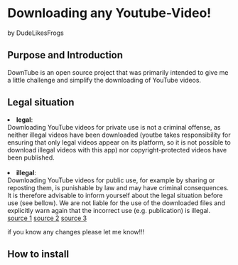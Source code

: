 # Downloading any Youtube-Video!
by DudeLikesFrogs

## Purpose and Introduction

DownTube is an open source project that was primarily intended to give me a little challenge and simplify the downloading of YouTube videos.

## Legal situation

<li><b>legal</b>:
<br>Downloading YouTube videos for private use is not a criminal offense, as neither illegal videos have been downloaded 
(youtbe takes responsibility for ensuring that only legal videos appear on its platform, so it is not possible to download illegal videos with this app)
nor copyright-protected videos have been published.</li>
<br>
<li><b>illegal</b>:
<br>Downloading YouTube videos for public use, for example by sharing or reposting them, is punishable by law and may have criminal consequences.
It is therefore advisable to inform yourself about the legal situation before use (see bellow).
We are not liable for the use of the downloaded files and explicitly warn again that the incorrect use (e.g. publication) is illegal.</li>
<a href="https://www.saferinternet.at/themen/urheberrechte/9-rechtliche-fragen-zu-youtube-was-ist-erlaubt-was-nicht#:~:text=Alles%20darüber%20hinaus%2C%20also%20Verbreitung,und%20ist%20daher%20nicht%20erlaubt."> source 1</a>
<a href="https://www.allrecht.de/alles-was-recht-ist/youtube-videos-downloaden-legal-oder-nicht/"> source 2</a>
<a href="https://praxistipps.chip.de/download-von-youtube-videos-legal-oder-nicht_9496"> source 3</a>
<p>if you know any changes please let me know!!!</p>

## How to install

